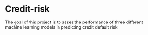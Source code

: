 # Credit-risk

The goal of this project is to asses the performance of three different machine learning models in predicting credit default risk.
